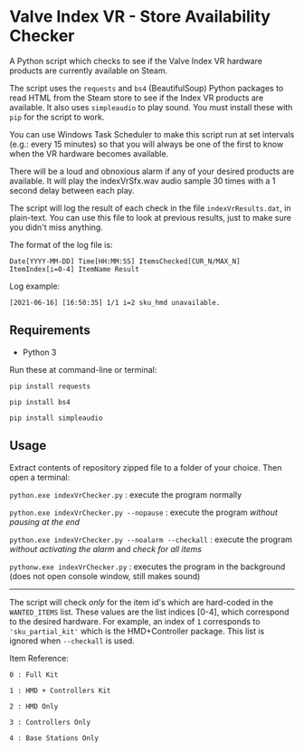 # Valve Index VR - Store Availability Checker
A Python script which checks to see if the Valve Index VR hardware products are currently available on Steam.

The script uses the `requests` and `bs4` (BeautifulSoup) Python packages to read HTML from the Steam store to see if the Index VR products are available. It also uses `simpleaudio` to play sound. You must install these with `pip` for the script to work.

You can use Windows Task Scheduler to make this script run at set intervals (e.g.: every 15 minutes) so that you will always be one of the first to know when the VR hardware becomes available.

There will be a loud and obnoxious alarm if any of your desired products are available. It will play the indexVrSfx.wav audio sample 30 times with a 1 second delay between each play.

The script will log the result of each check in the file `indexVrResults.dat`, in plain-text. You can use this file to look at previous results, just to make sure you didn't miss anything. 

The format of the log file is:

`Date[YYYY-MM-DD] Time[HH:MM:SS] ItemsChecked[CUR_N/MAX_N] ItemIndex[i=0-4] ItemName Result`

Log example:

`[2021-06-16] [16:50:35] 1/1 i=2 sku_hmd unavailable.`

## Requirements

- Python 3

Run these at command-line or terminal:

`pip install requests`

`pip install bs4`

`pip install simpleaudio`

## Usage

Extract contents of repository zipped file to a folder of your choice. Then open a terminal:

`python.exe indexVrChecker.py` : execute the program normally

`python.exe indexVrChecker.py --nopause` : execute the program *without pausing at the end*

`python.exe indexVrChecker.py --noalarm --checkall` : execute the program *without activating the alarm* and *check for all items*

`pythonw.exe indexVrChecker.py` : executes the program in the background (does not open console window, still makes sound)

---

The script will check *only* for the item id's which are hard-coded in the `WANTED_ITEMS` list. These values are the list indices [0-4], which correspond to the desired hardware. For example, an index of `1` corresponds to `'sku_partial_kit'` which is the HMD+Controller package. This list is ignored when `--checkall` is used.

Item Reference:

`0 : Full Kit`

`1 : HMD + Controllers Kit`

`2 : HMD Only`

`3 : Controllers Only`

`4 : Base Stations Only`
